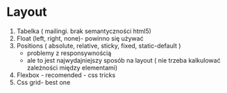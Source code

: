 # Layout

1. Tabelka ( mailingi. 
brak semantyczności html5)
2. Float (left, right, none)- powinno się używać
3. Positions ( absolute, relative, sticky, fixed, static-default )
   - problemy z responsywnością
   - ale to jest najwydajniejszy sposób na layout ( nie trzeba kalkulować zależności między elementami)
4. Flexbox - recomended - css tricks
5. Css grid- best one
